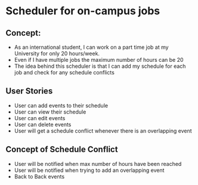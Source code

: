 # Scheduler for on-campus jobs 
## Concept:
- As an international student, I can work on a part time job at my University for only 20 hours/week.
- Even if I have multiple jobs the maximum number of hours can be 20 
- The idea behind this scheduler is that I can add my schedule for each job and check for any schedule conflicts 

## User Stories
- User can add events to their schedule
- User can view their schedule 
- User can edit events 
- User can delete events
- User will get a schedule conflict whenever there is an overlapping event

## Concept of Schedule Conflict 
- User will be notified when max number of hours have been reached 
- User will be notified when trying to add an overlapping event 
- Back to Back events 
